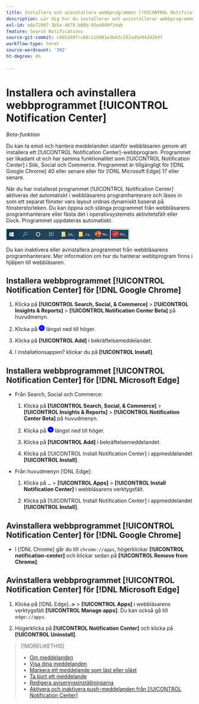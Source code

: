 ```yaml
---
title: Installera och avinstallera webbprogrammet [!UICONTROL Notification Center]
description: Lär dig hur du installerar och avinstallerar webbprogrammet [!UICONTROL Notification Center].
exl-id: e0a72907-3b5e-4678-b08b-95ed099f2dab
feature: Search Notifications
source-git-commit: cb65108fcc60c11b901e3b43c292ad5a94192b9f
workflow-type: tm+mt
source-wordcount: '302'
ht-degree: 0%

---
```


# Installera och avinstallera webbprogrammet [!UICONTROL Notification Center]

*Beta-funktion*

Du kan ta emot och hantera meddelanden utanför webbläsaren genom att installera ett [!UICONTROL Notification Center]-webbprogram. Programmet ser likadant ut och har samma funktionalitet som [!UICONTROL Notification Center] i Sök, Social och Commerce. Programmet är tillgängligt för [!DNL Google Chrome] 40 eller senare eller för [!DNL Microsoft Edge] 17 eller senare.

När du har installerat programmet [!UICONTROL Notification Center] aktiveras det automatiskt i webbläsarens programhanterare och läses in som ett separat fönster vars layout ordnas dynamiskt baserat på fönsterstorleken. Du kan öppna och stänga programmet från webbläsarens programhanterare eller fästa det i operativsystemets aktivitetsfält eller Dock. Programmet uppdateras automatiskt.

![Notiscenter-ikon i aktivitetsfältet i Microsoft Windows](/help/search-social-commerce/assets/windows-taskbar.png "Notiscenter-ikon i aktivitetsfältet i Microsoft Windows")

Du kan inaktivera eller avinstallera programmet från webbläsarens programhanterare. Mer information om hur du hanterar webbprogram finns i hjälpen till webbläsaren.

## Installera webbprogrammet [!UICONTROL Notification Center] för [!DNL Google Chrome]

1. Klicka på **[!UICONTROL Search, Social, & Commerce]** > **[!UICONTROL Insights & Reports]** > **[!UICONTROL Notification Center Beta]** på huvudmenyn.

1. Klicka på ![Installera webbprogrammet för Notiscenter](/help/search-social-commerce/assets/notifications-install-app.png "Installera webbprogrammet för Notiscenter") längst ned till höger.

1. Klicka på **[!UICONTROL Add]** i bekräftelsemeddelandet.

1. I installationsappen? klickar du på **[!UICONTROL Install]**.

## Installera webbprogrammet [!UICONTROL Notification Center] för [!DNL Microsoft Edge]

* Från Search, Social och Commerce:

   1. Klicka på **[!UICONTROL Search, Social, & Commerce]** > **[!UICONTROL Insights & Reports]** > **[!UICONTROL Notification Center Beta]** på huvudmenyn.

   1. Klicka på ![Installera webbprogrammet för Notiscenter](/help/search-social-commerce/assets/notifications-install-app.png "Installera webbprogrammet för Notiscenter") längst ned till höger.

   1. Klicka på **[!UICONTROL Add]** i bekräftelsemeddelandet.

   1. Klicka på [!UICONTROL Install Notification Center] i appmeddelandet **[!UICONTROL Install]**.

* Från huvudmenyn [!DNL Edge]:

   1. Klicka på **..** > **[!UICONTROL Apps]** > **[!UICONTROL Install Notification Center]** i webbläsarens verktygsfält.

   1. Klicka på [!UICONTROL Install Notification Center] i appmeddelandet **[!UICONTROL Install]**.

## Avinstallera webbprogrammet [!UICONTROL Notification Center] för [!DNL Google Chrome]

* I [!DNL Chrome] går du till `chrome://apps`, högerklickar **[!UICONTROL notification-center]** och klickar sedan på **[!UICONTROL Remove from Chrome]**.

## Avinstallera webbprogrammet [!UICONTROL Notification Center] för [!DNL Microsoft Edge]

1. Klicka på [!DNL Edge]..**>** > **[!UICONTROL Apps]** i webbläsarens verktygsfält **[!UICONTROL Manage apps]**. Du kan också gå till `edge://apps`.

1. Högerklicka på **[!UICONTROL Notification Center]** och klicka på **[!UICONTROL Uninstall]**.

>[!MORELIKETHIS]
>
>* [Om meddelanden](/help/search-social-commerce/notifications/notification-about.md)
>* [Visa dina meddelanden](notification-view.md)
>* [Markera ett meddelande som läst eller oläst](notification-mark-read-unread.md)
>* [Ta bort ett meddelande](notification-delete.md)
>* [Redigera aviseringsinställningarna](notification-edit.md)
>* [Aktivera och inaktivera push-meddelanden från [!UICONTROL Notification Center]](notifications-push-enable-disable.md)
